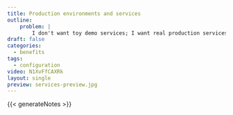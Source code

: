 ```yaml
---
title: Production environments and services
outline:
    problem: |
        I don't want toy demo services; I want real production services.
draft: false
categories:
  - benefits
tags:
  - configuration
video: N1XvFfCAXRk
layout: single
preview: services-preview.jpg
---
```


{{< generateNotes >}}
